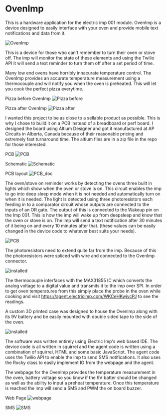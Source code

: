 # OvenImp
This is a hardware application for the electric imp 001 module. OvenImp is a device designed to easily interface with your oven and provide mobile text notifications and data from it.

![OvenImp](OvenImp.jpg)

This is a device for those who can't remember to turn their oven or stove off. The imp will monitor the state of these elements and using the Twilio API it will send a text reminder to turn them off after a set period of time. 

Many low end ovens have horribly innacurate temperature control. The OvenImp provides an accurate temperature measurement using a thermocouple and will notify you when the oven is preheated. This will let you cook the perfect pizza everytime.

Pizza before OvenImp
![Pizza before](pizza_before.JPG)

Pizza after OvenImp
![Pizza after](pizza_after.jpg)

I wanted this project to be as close to a sellable product as possible. This is why I chose to build it on a PCB instead of a breadboard or perf board. I designed the board using Altium Designer and got it manufactured at AP Circuits in Alberta, Canada because of their reasonable pricing and extremely fast turnaround time. The altium files are in a zip file in the repo for those interested.

PCB
![PCB](PCB.jpg)

Schematic
![Schematic](OvenImp_SCH.PNG)

PCB layout
![PCB_doc](OvenImp_PCB.PNG)

The oven/stove on reminder works by detecting the ovens three built in lights which show when the oven or stove is on. This circuit enables the imp to go into deep sleep mode when it is not needed and automatically turn on when it is needed. The light is detected using three photoresistors each feeding in to a comparator circuit whose outputs are connected to the inputs of an OR gate. The output of this is connected to the Wakeup pin on the Imp 001. This is how the imp will wake up from deepsleep and know that the oven or stove is on. The imp will send a text notification after 30 minutes of it being on and every 10 minutes after that. (these values can be easily changed in the device code to whatever best suits your needs).

![PCB](wakeup_circuit.PNG)

The photoresistors need to extend quite far from the imp. Because of this the photoresistors were spliced with wire and connected to the OvenImp connector.


![installed](imp_installed.jpg)

The thermocouple interfaces with the MAX31855 IC which converts the analog voltage to a digital value and transmits it to the imp over SPI. In order to get oven temperatures from this simply place the probe in the oven while cooking and visit https://agent.electricimp.com/WKCeHKwjvcPJ to see the readings.

A custom 3D printed case was designed to house the OvenImp along with its 9V battery and be easily mounted with double sided tape to the side of the oven.

![installed](on_oven.jpg)

The software was written entirely using Electric Imp's web based IDE. The device code is all written in squirrel and the agent code is written using a combination of squirrel, HTML and some basic JavaScript. The agent code uses the Twilio API to enable the imp to send SMS notifications. It also uses the Rocky class to easily implement IO from the webpage and the agent.

The webpage for the OvenImp provides the temperature measurement in the oven, battery voltage so you know if the 9V batter should be changed as well as the ability to input a preheat temperature. Once this temperature is reached the imp will send a SMS and PWM the on board buzzer.

Web Page
![webpage](web.PNG)

SMS
![SMS](text_notif.png)


